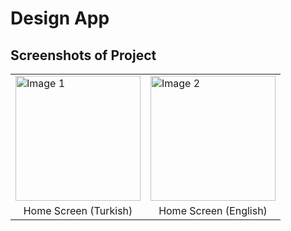 # Design App

## Screenshots of Project

<table>
  <tr>
    <td><img src="https://github.com/user-attachments/assets/e4ab935b-a5ae-44eb-8745-af0927545f4a" alt="Image 1" width="200"/></td>
    <td><img src="https://github.com/user-attachments/assets/00c5cba5-4f93-4f41-b914-cb08448ac544" alt="Image 2" width="200"/></td>
  </tr>
  <tr>
    <td style="text-align:center;">Home Screen (Turkish) </td>
    <td style="text-align:center;">Home Screen (English) </td>
  </tr>
</table>
